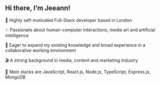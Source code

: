 ## Hi there, I’m Jeeann!

🌱 Highly self-motivated Full-Stack developer based in London 

✨ Passionate about human-computer interactions, media art and artificial intelligence

🦕 Eager to expand my existing knowledge and broad experience in a collaborative working environment

🎬 A strong background in media, content and marketing industry

🤖 Main stacks are JavaScript, React.js, Node.js, TypeScript, Express.js, MongoDB



